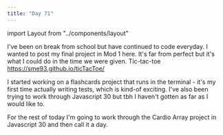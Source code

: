 ```yaml
---
title: "Day 71"
---
```

import Layout from "../components/layout"

<Layout>

I've been on break from school but have continued to code everyday. I wanted to post my final project in Mod 1 here.
It's far from perfect but it's what I could do in the time we were given.
Tic-tac-toe https://sme93.github.io/ticTacToe/

I started working on a flashcards project that runs in the terminal - it's my first time actually writing tests, which is
kind-of exciting. I've also been trying to work through Javascript 30 but tbh I haven't gotten as far as I would like to.


For the rest of today I'm going to work through the Cardio Array project in Javascript 30 and then call it a day. 



</Layout>

